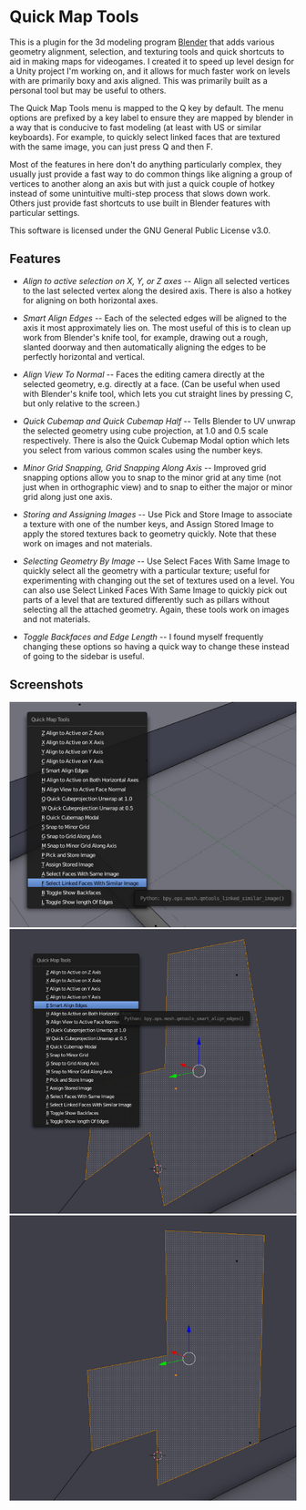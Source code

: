 # Quick Map Tools

This is a plugin for the 3d modeling program [Blender](http://www.blender.org) that adds various 
geometry alignment, selection, and texturing tools and quick shortcuts to aid in making maps 
for videogames. I created it to speed up level design for a Unity project I'm working on, 
and it allows for much faster work on levels with are primarily boxy and axis aligned. This was 
primarily built as a personal tool but may be useful to others.

The Quick Map Tools menu is mapped to the Q key by default. The menu options are prefixed by a key label to ensure they are mapped by blender in a way that is conducive to fast modeling 
(at least with US or similar keyboards). For example, to quickly select linked faces that are
textured with the same image, you can just press Q and then F.

Most of the features in here don't do anything particularly complex, they usually just 
provide a fast way to do common things like aligning a group of vertices to another along an 
axis but with just a quick couple of hotkey instead of some unintuitive multi-step process 
that slows down work. Others just provide fast shortcuts to use built in Blender features
with particular settings.

This software is licensed under the GNU General Public License v3.0.

## Features

* _Align to active selection on X, Y, or Z axes_ -- Align all selected vertices to the last
selected vertex along the desired axis. There is also a hotkey for aligning on both horizontal axes.

* _Smart Align Edges_ -- Each of the selected edges will be aligned to the axis it 
most approximately lies on. The most useful of this is to clean up work from Blender's 
knife tool, for example, drawing out a rough, slanted doorway and then automatically 
aligning the edges to be perfectly horizontal and vertical.

* _Align View To Normal_ -- Faces the editing camera directly at the selected geometry, e.g. directly 
at a face. (Can be useful when used with Blender's knife tool, which lets you cut straight 
lines by pressing C, but only relative to the screen.)

* _Quick Cubemap and Quick Cubemap Half_ -- Tells Blender to UV unwrap the selected geometry using cube projection, at 1.0 and 0.5 scale respectively. There is also the Quick Cubemap Modal option which lets
you select from various common scales using the number keys.

* _Minor Grid Snapping, Grid Snapping Along Axis_ -- Improved grid snapping options allow you to snap
to the minor grid at any time (not just when in orthographic view) and to snap to either the major
or minor grid along just one axis.

* _Storing and Assigning Images_ -- Use Pick and Store Image to associate a texture with one of the 
number keys, and Assign Stored Image to apply the stored textures back to geometry quickly. Note that these work on images and not materials.

* _Selecting Geometry By Image_ -- Use Select Faces With Same Image to quickly select all the geometry
with a particular texture; useful for experimenting with changing out the set of textures used on
a level. You can also use Select Linked Faces With Same Image to quickly pick out parts of a level
that are textured differently such as pillars without selecting all the attached geometry. Again, these tools work on images and not materials.

* _Toggle Backfaces and Edge Length_ -- I found myself frequently changing these options so having a quick way to change these instead of going to the sidebar is useful.

## Screenshots

![Shot of Menu](screenshots/screenshot3.jpg)
![Smart Edge Align Before](screenshots/screenshot4.jpg)
![Smart Edge Align After](screenshots/screenshot5.jpg)
